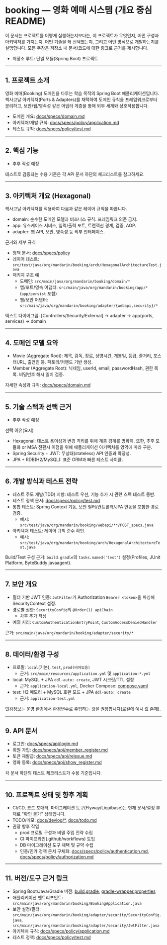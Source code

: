 # booking — 영화 예매 시스템 (개요 중심 README)

이 문서는 프로젝트를 어떻게 실행하는지보다는, 이 프로젝트가 무엇인지, 어떤 구성과 아키텍처를 가지는지, 어떤 기술을 왜 선택했는지, 그리고 어떤 방식으로 개발하는지를 설명합니다. 모든 주장은 저장소 내 문서/코드에 대한 링크로 근거를 제시합니다.

- 저장소 루트: 단일 모듈(Spring Boot) 프로젝트

---

## 1. 프로젝트 소개
영화 예매(Booking) 도메인을 다루는 학습 목적의 Spring Boot 애플리케이션입니다. 헥사고날 아키텍처(Ports & Adapters)를 채택하여 도메인 규칙을 프레임워크로부터 분리하고, 보안/웹/영속성 같은 어댑터 계층을 통해 외부 세계와 상호작용합니다.

- 도메인 개요: [docs/specs/domain.md](docs/specs/domain.md)
- 아키텍처/개발 규칙: [docs/specs/policy/application.md](docs/specs/policy/application.md)
- 테스트 규칙: [docs/specs/policy/test.md](docs/specs/policy/test.md)
---

## 2. 핵심 기능
- 추후 작성 예정

테스트로 검증되는 수용 기준은 각 API 문서 하단의 체크리스트를 참고하세요.

---

## 3. 아키텍처 개요 (Hexagonal)
헥사고날 아키텍처를 적용하여 다음과 같은 레이어 규칙을 따릅니다.

- domain: 순수한 도메인 모델과 비즈니스 규칙. 프레임워크 의존 금지.
- app: 유스케이스 서비스, 입력/출력 포트, 트랜잭션 경계, 검증, AOP.
- adapter: 웹 API, 보안, 영속성 등 외부 인터페이스.

근거와 세부 규칙
- 정책 문서: [docs/specs/policy](docs/specs/policy)
- 레이어 테스트: `src/test/java/org/mandarin/booking/arch/HexagonalArchitectureTest.java`
- 패키지 구조 예
  - 도메인: `src/main/java/org/mandarin/booking/domain/*`
  - 앱/포트/영속 어댑터: `src/main/java/org/mandarin/booking/app/*` (`app/persist` 포함)
  - 웹/보안 어댑터: `src/main/java/org/mandarin/booking/adapter/{webapi,security}/*`

텍스트 다이어그램: [Controllers/Security/External] → adapter → app(ports, services) → domain

---

## 4. 도메인 모델 요약
- Movie (Aggregate Root): 제목, 감독, 장르, 상영시간, 개봉일, 등급, 줄거리, 포스터URL, 출연진 등. 팩토리/커맨드 기반 생성.
- Member (Aggregate Root): 닉네임, userId, email, passwordHash, 권한 목록. 비밀번호 해시 일치 검증.

자세한 속성과 규칙: [docs/specs/domain.md](docs/specs/domain.md)

---

## 5. 기술 스택과 선택 근거
- 추후 작성 예정

선택 이유(요지)
- Hexagonal: 테스트 용이성과 변경 격리를 위해 계층 경계를 명확히. 또한, 추후 모듈화 or MSA 전환시 이점을 위해 애플리케이션 아키텍처를 영역에 따라 구분.
- Spring Security + JWT: 무상태(stateless) API 인증과 확장성.
- JPA + RDB(H2/MySQL): 표준 ORM과 빠른 테스트 사이클.

---

## 6. 개발 방식과 테스트 전략
- 테스트 주도 개발(TDD) 지향: 테스트 우선, 기능 추가 시 관련 스펙 테스트 동반.
- 테스트 정책 문서: [docs/specs/policy/test.md](docs/specs/policy/test.md)
- 통합 테스트: Spring Context 기동, 보안 필터/컨트롤러/JPA 연동을 포함한 경로 검증.
  - 예시: `src/test/java/org/mandarin/booking/webapi/**/POST_specs.java`
- 아키텍처 테스트: 레이어 규칙 준수 확인.
  - 예시: `src/test/java/org/mandarin/booking/arch/HexagonalArchitectureTest.java`

Build/Test 구성 근거: `build.gradle`의 `tasks.named('test')` 설정(Profiles, JUnit Platform, ByteBuddy javaagent).

---

## 7. 보안 개요
- 필터 기반 JWT 인증: `JwtFilter`가 Authorization `Bearer <token>`을 파싱해 SecurityContext 설정.
- 경로별 권한: `SecurityConfig`의 `@Order(1) apiChain`
    - 차후 추가 작성
- 예외 처리: `CustomAuthenticationEntryPoint`, `CustomAccessDeniedHandler`

근거: `src/main/java/org/mandarin/booking/adapter/security/*`

---

## 8. 데이터/환경 구성
- 프로필: `local`(기본), `test`, `prod(비어있음)`
  - 근거: `src/main/resources/application.yml` 및 `application-*.yml`
- local: MySQL + JPA `ddl-auto: create`, JWT 시크릿/TTL 설정
  - 근거: `application-local.yml`, Docker Compose: [compose.yaml](compose.yaml)
- test: H2 메모리 + MySQL 호환 모드 + JPA `ddl-auto: create`
  - 근거: `application-test.yml`

민감정보는 운영 환경에서 환경변수로 주입하는 것을 권장합니다(로컬에 예시 값 존재). 

---

## 9. API 문서
- 로그인: [docs/specs/api/login.md](docs/specs/api/login.md)
- 회원 가입: [docs/specs/api/member_register.md](docs/specs/api/member_register.md)
- 토큰 재발급: [docs/specs/api/reissue.md](docs/specs/api/reissue.md)
- 영화 등록: [docs/specs/api/show_register.md](docs/specs/api/show_register.md)

각 문서 하단의 테스트 체크리스트가 수용 기준입니다.

---

## 10. 프로젝트 상태 및 향후 계획
- CI/CD, 코드 포매터, 마이그레이션 도구(Flyway/Liquibase)는 현재 문서/설정 부재로 "확인 불가" 상태입니다.
- TODO/메모: [docs/devlog/*](docs/devlog), [docs/todo.md](docs/todo.md)
- 권장 향후 작업
  - prod 프로필 구성과 비밀 주입 전략 수립
  - CI 파이프라인(.github/workflows) 도입
  - DB 마이그레이션 도구 채택 및 규약 수립
  - 인증/인가 정책 문서 구체화: [docs/specs/policy/authentication.md](docs/specs/policy/authentication.md), [docs/specs/policy/authorization.md](docs/specs/policy/authorization.md)

---

## 11. 버전/도구 근거 링크
- Spring Boot/Java/Gradle 버전: [build.gradle](build.gradle), [gradle-wrapper.properties](gradle/wrapper/gradle-wrapper.properties)
- 애플리케이션 엔트리포인트: `src/main/java/org/mandarin/booking/BookingApplication.java`
- 보안 설정/필터: `src/main/java/org/mandarin/booking/adapter/security/SecurityConfig.java`, `src/main/java/org/mandarin/booking/adapter/security/JwtFilter.java`
- 아키텍처 규칙: [docs/specs/policy/application.md](docs/specs/policy/application.md)
- 테스트 정책: [docs/specs/policy/test.md](docs/specs/policy/test.md)
